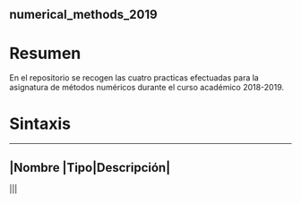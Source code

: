## numerical_methods_2019

# Resumen
En el repositorio se recogen las cuatro practicas efectuadas para la asignatura de métodos numéricos durante el curso académico 2018-2019.
# Sintaxis
--------------------------------------
|Nombre |Tipo|Descripción| 
--------------------------------------
|||
